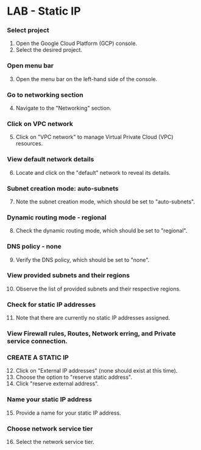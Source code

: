 # LAB - Static IP

### Select project
1. Open the Google Cloud Platform (GCP) console.
2. Select the desired project.

### Open menu bar
3. Open the menu bar on the left-hand side of the console.

### Go to networking section
4. Navigate to the "Networking" section.

### Click on VPC network
5. Click on "VPC network" to manage Virtual Private Cloud (VPC) resources.

### View default network details
6. Locate and click on the "default" network to reveal its details.

### Subnet creation mode: auto-subnets
7. Note the subnet creation mode, which should be set to "auto-subnets".

### Dynamic routing mode - regional
8. Check the dynamic routing mode, which should be set to "regional".

### DNS policy - none
9. Verify the DNS policy, which should be set to "none".

### View provided subnets and their regions
10. Observe the list of provided subnets and their respective regions.

### Check for static IP addresses
11. Note that there are currently no static IP addresses assigned.

### View Firewall rules, Routes, Network erring, and Private service connection.

### CREATE A STATIC IP
12. Click on "External IP addresses" (none should exist at this time).
13. Choose the option to "reserve static address".
14. Click "reserve external address".

### Name your static IP address
15. Provide a name for your static IP address.

### Choose network service tier
16. Select the network service tier.

### 
